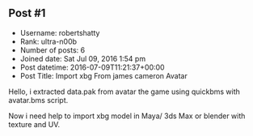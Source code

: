 ## Post #1
- Username: robertshatty
- Rank: ultra-n00b
- Number of posts: 6
- Joined date: Sat Jul 09, 2016 1:54 pm
- Post datetime: 2016-07-09T11:21:37+00:00
- Post Title: Import xbg From james cameron Avatar

Hello,
i extracted data.pak from avatar the game using quickbms with avatar.bms script.

Now i need help to import xbg model in Maya/ 3ds Max or blender with texture and UV.
